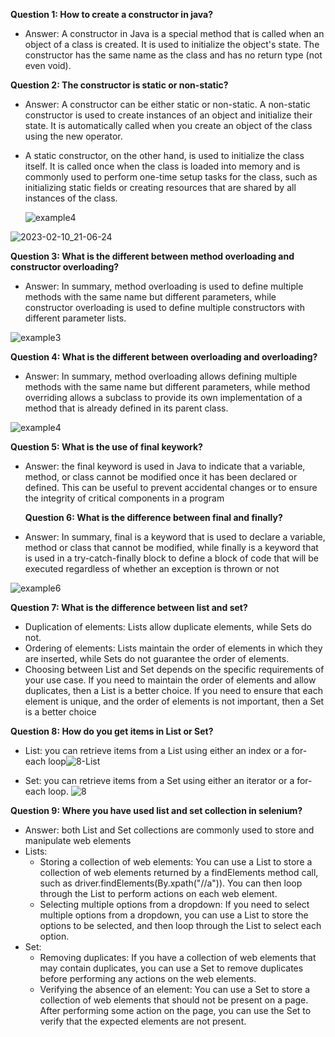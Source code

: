 **Question 1: How to create a constructor in java?**

- Answer:  A constructor in Java is a special method that is called when an object of a class is created.
    It is used to initialize the object's state.
    The constructor has the same name as the class and has no return type (not even void).

**Question 2: The constructor is static or non-static?**
- Answer: A constructor can be either static or non-static.
    A non-static constructor is used to create instances of an object and initialize their state.
    It is automatically called when you create an object of the class using the new operator.

- A static constructor, on the other hand, is used to initialize the class itself.
    It is called once when the class is loaded into memory and is commonly used to perform one-time setup tasks for the class,
    such as initializing static fields or creating resources that are shared by all instances of the class.
    
    ![example4](https://user-images.githubusercontent.com/124520513/218731256-c45cbcee-cf82-4e23-bae7-c0225bf755bb.png)


![2023-02-10_21-06-24](https://user-images.githubusercontent.com/124520513/218487881-81059375-4c85-4a0c-a302-8c4023e8c987.png)

    
 **Question 3: What is the different between method overloading and constructor overloading?**
- Answer: In summary, method overloading is used to define multiple methods with the same name but different parameters, while constructor overloading is used to define multiple constructors with different parameter lists.


![example3](https://user-images.githubusercontent.com/124520513/218729273-d68067bc-0ea6-4c31-9db8-1e1345aba193.png)

 **Question 4: What is the different between overloading and overloading?**
- Answer: In summary, method overloading allows defining multiple methods with the same name but different parameters, while method overriding allows a subclass to provide its own implementation of a method that is already defined in its parent class.
 
 ![example4](https://user-images.githubusercontent.com/124520513/218731615-3ac217a2-1372-4279-8c13-4ce8f216c6d4.png)
 
  **Question 5: What is the use of final keywork?**

- Answer:  the final keyword is used in Java to indicate that a variable, method, or class cannot be modified once it has been declared or defined. This can be useful to prevent accidental changes or to ensure the integrity of critical components in a program
 
  **Question 6: What is the difference between final and finally?**
- Answer: In summary, final is a keyword that is used to declare a variable, method or class that cannot be modified, while finally is a keyword that is used in a try-catch-finally block to define a block of code that will be executed regardless of whether an exception is thrown or not
 
 ![example6](https://user-images.githubusercontent.com/124520513/218734448-0757dfb7-30d2-4ce7-9e2d-36225c867fcc.png)

 **Question 7: What is the difference between list and set?**
 - Duplication of elements: Lists allow duplicate elements, while Sets do not.
 - Ordering of elements: Lists maintain the order of elements in which they are inserted, while Sets do not guarantee the order of elements.
 - Choosing between List and Set depends on the specific requirements of your use case. If you need to maintain the order of elements and allow duplicates, then a List is a better choice. If you need to ensure that each element is unique, and the order of elements is not important, then a Set is a better choice
    
 **Question 8: How do you get items in List or Set?**
 - List: you can retrieve items from a List using either an index or a for-each loop![8-List](https://user-images.githubusercontent.com/124520513/219931758-cde60926-fea4-4221-8792-2b4e348fbb70.png)

 - Set: you can retrieve items from a Set using either an iterator or a for-each loop.
![8](https://user-images.githubusercontent.com/124520513/219931699-b9a4a7df-6a6e-43c6-a9c2-7e1422a47bb4.png)

 **Question 9: Where you have used list and set collection in selenium?**
 - Answer: both List and Set collections are commonly used to store and manipulate web elements
 - Lists: 
    - Storing a collection of web elements: You can use a List to store a collection of web elements returned by a findElements method call, such as driver.findElements(By.xpath("//a")). You can then loop through the List to perform actions on each web element.
    - Selecting multiple options from a dropdown: If you need to select multiple options from a dropdown, you can use a List to store the options to be selected, and then loop through the List to select each option.
 - Set:
    - Removing duplicates: If you have a collection of web elements that may contain duplicates, you can use a Set to remove duplicates before performing any actions on the web elements.
    - Verifying the absence of an element: You can use a Set to store a collection of web elements that should not be present on a page. After performing some action on the page, you can use the Set to verify that the expected elements are not present.
